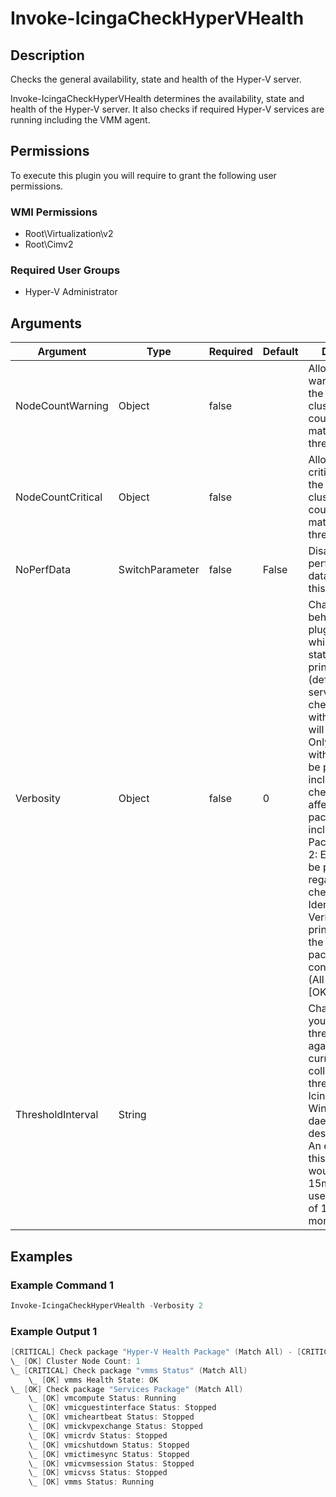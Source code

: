 
# Invoke-IcingaCheckHyperVHealth

## Description

Checks the general availability, state and health of the Hyper-V server.

Invoke-IcingaCheckHyperVHealth determines the availability, state and health of the Hyper-V server.
It also checks if required Hyper-V services are running including the VMM agent.

## Permissions

To execute this plugin you will require to grant the following user permissions.

### WMI Permissions

* Root\Virtualization\v2
* Root\Cimv2

### Required User Groups

* Hyper-V Administrator

## Arguments

| Argument | Type | Required | Default | Description |
| ---      | ---  | ---      | ---     | ---         |
| NodeCountWarning | Object | false |  | Allows to throw warning in case the Hyper-V cluster node count is not matching this threshold |
| NodeCountCritical | Object | false |  | Allows to throw critical in case the Hyper-V cluster node count is not matching this threshold |
| NoPerfData | SwitchParameter | false | False | Disables the performance data output of this plugin |
| Verbosity | Object | false | 0 | Changes the behavior of the plugin output which check states are printed: 0 (default): Only service checks/packages with state not OK will be printed 1: Only services with not OK will be printed including OK checks of affected check packages including Package config 2: Everything will be printed regardless of the check state 3: Identical to Verbose 2, but prints in addition the check package configuration e.g (All must be [OK]) |
| ThresholdInterval | String |  |  | Change the value your defined threshold checks against from the current value to a collected time threshold of the Icinga for Windows daemon, as described [here](https://icinga.com/docs/icinga-for-windows/latest/doc/service/10-Register-Service-Checks/). An example for this argument would be 1m or 15m which will use the average of 1m or 15m for monitoring. |

## Examples

### Example Command 1

```powershell
Invoke-IcingaCheckHyperVHealth -Verbosity 2
```

### Example Output 1

```powershell
[CRITICAL] Check package "Hyper-V Health Package" (Match All) - [CRITICAL] vmms Communication Status
\_ [OK] Cluster Node Count: 1
\_ [CRITICAL] Check package "vmms Status" (Match All)
    \_ [OK] vmms Health State: OK
\_ [OK] Check package "Services Package" (Match All)
    \_ [OK] vmcompute Status: Running
    \_ [OK] vmicguestinterface Status: Stopped
    \_ [OK] vmicheartbeat Status: Stopped
    \_ [OK] vmickvpexchange Status: Stopped
    \_ [OK] vmicrdv Status: Stopped
    \_ [OK] vmicshutdown Status: Stopped
    \_ [OK] vmictimesync Status: Stopped
    \_ [OK] vmicvmsession Status: Stopped
    \_ [OK] vmicvss Status: Stopped
    \_ [OK] vmms Status: Running    
```
